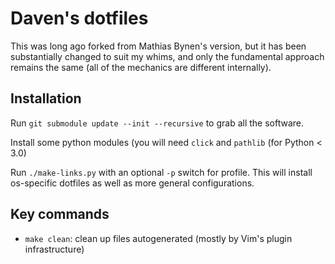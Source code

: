 # Daven's dotfiles

This was long ago forked from Mathias Bynen's version,
but it has been substantially changed to suit my whims,
and only the fundamental
approach remains the same (all of the mechanics are different
internally).

## Installation

Run `git submodule update --init --recursive` to grab all the
software.

Install some python modules (you will need `click` and `pathlib` (for Python < 3.0)

Run `./make-links.py` with an optional `-p` switch for profile.
This will install os-specific dotfiles as well as more general
configurations.

## Key commands

- `make clean`: clean up files autogenerated (mostly by
  Vim's plugin infrastructure)
